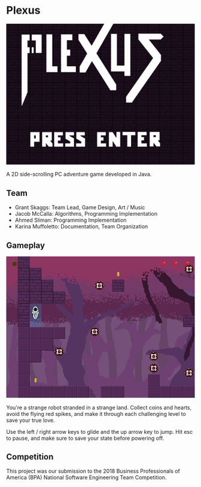# Plexus

![Title Screen](/public/title.png)

A 2D side-scrolling PC adventure game developed in Java.

## Team
* Grant Skaggs: Team Lead, Game Design, Art / Music
* Jacob McCalla: Algorithms, Programming Implementation
* Ahmed Sliman: Programming Implementation
* Karina Muffoletto: Documentation, Team Organization

## Gameplay

![Gameplay](/public/gameplay.png)

You're a strange robot stranded in a strange land. Collect coins and hearts, avoid the flying red spikes, and make it through each challenging level to save your true love.

Use the left / right arrow keys to glide and the up arrow key to jump. Hit esc to pause, and make sure to save your state before powering off.

## Competition
This project was our submission to the 2018 Business Professionals of America (BPA) National Software Engineering Team Competition.

